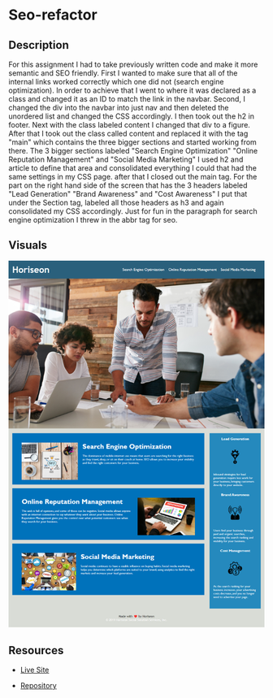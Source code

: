 # Seo-refactor

## Description
For this assignment I had to take previously written code and make it more semantic and SEO friendly. First I wanted to make sure that all of the internal links worked correctly which one did not (search engine optimization). In order to achieve that I went to where it was declared as a class and changed it as an ID to match the link in the navbar. Second, I changed the div into the navbar into just nav and then deleted the unordered list and changed the CSS accordingly. I then took out the h2 in footer. Next with the class labeled content I changed that div to a figure. After that I took out the class called content and replaced it with the tag "main" which contains the three bigger sections and started working from there. The 3 bigger sections labeled "Search Engine Optimization" "Online Reputation Management" and "Social Media Marketing" I used h2 and article to define that area and consolidated everything I could that had the same settings in my CSS page. after that I closed out the main tag. For the part on the right hand side of the screen that has the 3 headers labeled "Lead Generation" "Brand Awareness" and "Cost Awareness" I put that under the Section tag, labeled all those headers as h3 and again consolidated my CSS accordingly. Just for fun in the paragraph for search engine optimization I threw in the abbr tag for seo.

## Visuals
![Picture of my webpage](assets\images\Horiseon-Search-Engine-Optimization.png)

## Resources
- [Live Site](https://codytheroux96.github.io/seo-refactor/)

- [Repository](https://github.com/codytheroux96/seo-refactor)